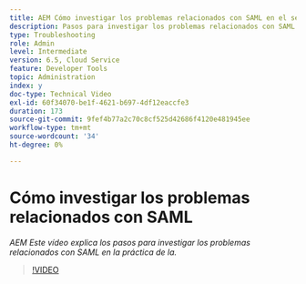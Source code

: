 ```yaml
---
title: AEM Cómo investigar los problemas relacionados con SAML en el sector de la
description: Pasos para investigar los problemas relacionados con SAML
type: Troubleshooting
role: Admin
level: Intermediate
version: 6.5, Cloud Service
feature: Developer Tools
topic: Administration
index: y
doc-type: Technical Video
exl-id: 60f34070-be1f-4621-b697-4df12eaccfe3
duration: 173
source-git-commit: 9fef4b77a2c70c8cf525d42686f4120e481945ee
workflow-type: tm+mt
source-wordcount: '34'
ht-degree: 0%

---
```


# Cómo investigar los problemas relacionados con SAML

*AEM Este vídeo explica los pasos para investigar los problemas relacionados con SAML en la práctica de la.*

>[!VIDEO](https://video.tv.adobe.com/v/335466?quality=12&learn=on)
